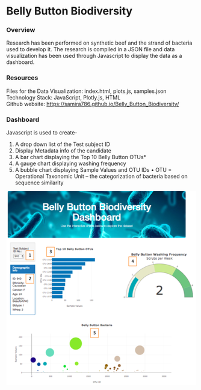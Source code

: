 # Belly Button Biodiversity

### Overview
Research has been performed on synthetic beef and the strand of bacteria used to develop it. The research is compiled in a JSON file and data visualization has been used through Javascript to display the data as a dashboard.
### Resources
Files for the Data Visualization: index.html, plots.js, samples.json <br />
Technology Stack: JavaScript, Plotly.js, HTML <br />
Github website: https://samira786.github.io/Belly_Button_Biodiversity/
### Dashboard
Javascript is used to create-
1.	A drop down list of the Test subject ID
2.	Display Metadata info of the candidate
3.	A bar chart displaying the Top 10 Belly Button OTUs*
4.	A gauge chart displaying washing frequency
5.	A bubble chart displaying Sample Values and OTU IDs
•	OTU = Operational Taxonomic Unit – the categorization of bacteria based on sequence similarity

![dashboard](https://github.com/Samira786/Belly_Button_Biodiversity/blob/master/Dashboard.png)
